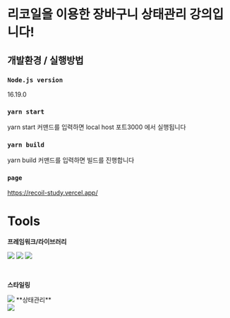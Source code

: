 # 리코일을 이용한 장바구니 상태관리 강의입니다!

## 개발환경 / 실행방법

### `Node.js version`

16.19.0

### `yarn start`

yarn start 커맨드를 입력하면 local host 포트3000 에서 실행됩니다

### `yarn build`

yarn build 커맨드를 입력하면 빌드를 진행합니다

### `page`

https://recoil-study.vercel.app/

# Tools

**프레임워크/라이브러리**<br>

<img src="https://img.shields.io/badge/React-61DAFB?style=flat-square&logo=React&logoColor=white"/> <img src="https://img.shields.io/badge/React_router-CA4245?style=flat-square&logo=react-router&logoColor=white"/>
<img  src="https://img.shields.io/badge/react_Quill-CA4243?style=flat-square&logo=react-router&logoColor=white"/>

<br>

**스타일링**<br>

<img src="https://img.shields.io/badge/styled_components-CA4233??style=flat-square&logo=React&logoColor=white"/>
**상태관리**<br>
<img src="https://img.shields.io/badge/Recoil-5466FB?style=flat-square&logo=react&logoColor=white"/> <br>
